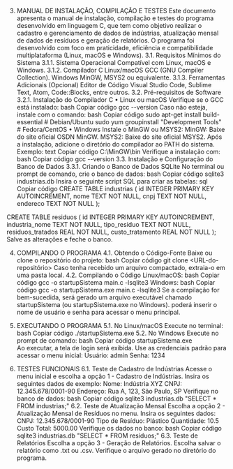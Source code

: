 3.	MANUAL DE INSTALAÇÃO, COMPILAÇÃO E TESTES
Este documento apresenta o manual de instalação, compilação e testes do programa desenvolvido em linguagem C, que tem como objetivo realizar o cadastro e gerenciamento de dados de indústrias, atualização mensal de dados de resíduos e geração de relatórios. 
O programa foi desenvolvido com foco em praticidade, eficiência e compatibilidade multiplataforma (Linux, macOS e Windows). 
3.1.	Requisitos Mínimos  do Sistema 
3.1.1.	Sistema Operacional 
Compatível com Linux, macOS e Windows. 
3.1.2.	Compilador C 
Linux/macOS GCC (GNU Compiler Collection). 
Windows MinGW, MSYS2 ou equivalente. 
3.1.3.	Ferramentas Adicionais (Opcional) 
Editor de Código Visual Studio Code, Sublime Text, Atom, Code::Blocks, entre outros. 
3.2.	Pré-requisitos de Software 
3.2.1.	Instalação do Compilador C 
•	Linux ou macOS 
Verifique se o GCC está instalado: 
bash 
Copiar código 
gcc --version 
Caso não esteja, instale com o comando: 
bash 
Copiar código 
sudo apt-get install build-essential  # Debian/Ubuntu 
sudo yum groupinstall "Development Tools"  # Fedora/CentOS 
•	Windows 
Instale o MinGW ou MSYS2: 
MinGW: Baixe do site oficial OSDN MinGW. 
MSYS2: Baixe do site oficial MSYS2. 
Após a instalação, adicione o diretório do compilador ao PATH do sistema. Exemplo: 
text 
Copiar código 
C:\MinGW\bin 
Verifique a instalação com: 
bash 
Copiar código 
gcc --version 
3.3.	Instalação e Configuração do Banco de Dados 
3.3.1.	Criando o Banco de Dados SQLite 
No terminal ou prompt de comando, crie o banco de dados: 
bash 
Copiar código 
sqlite3 industrias.db 
Insira o seguinte script SQL para criar as tabelas: 
sql 
Copiar código 
CREATE TABLE industrias ( 
    id INTEGER PRIMARY KEY AUTOINCREMENT, 
    nome TEXT NOT NULL, 
    cnpj TEXT NOT NULL, 
    endereco TEXT NOT NULL 
); 
 
CREATE TABLE residuos ( 
    id INTEGER PRIMARY KEY AUTOINCREMENT, 
    industria_nome TEXT NOT NULL, 
    tipo_residuo TEXT NOT NULL, 
    residuos_tratados REAL NOT NULL, 
    custo_tratamento REAL NOT NULL 
); 
Salve as alterações e feche o banco. 








4.	COMPILANDO O PROGRAMA
4.1.	Obtendo o Código-Fonte 
Baixe ou clone o repositório do projeto: 
bash 
Copiar código 
git clone <URL-do-repositório> 
Caso tenha recebido um arquivo compactado, extraia-o em uma pasta local. 
4.2.	Compilando o Código 
Linux/macOS: 
bash 
Copiar código 
gcc -o startupSistema main.c -lsqlite3 
Windows: 
bash 
Copiar código 
gcc -o startupSistema.exe main.c -lsqlite3 
Se a compilação for bem-sucedida, será gerado um arquivo executável chamado startupSistema (ou startupSistema.exe no Windows). 
poderá inserir o nome de usuário e senha para acessar o menu principal.






5.	EXECUTANDO O PROGRAMA 
5.1.	No Linux/macOS 
Execute no terminal: 
bash 
Copiar código 
./startupSistema.exe 
5.2.	No Windows 
Execute no prompt de comando: 
bash 
Copiar código 
startupSistema.exe  
Ao executar, a tela de login será exibida. Use as credenciais padrão para acessar o menu inicial: 
Usuário: admin 
Senha: 1234 










6.	TESTES FUNCIONAIS 
6.1.	Teste de Cadastro de Indústrias 
Acesse o menu inicial e escolha a opção 1 - Cadastro de Indústrias. 
Insira os seguintes dados de exemplo: 
Nome: Indústria XYZ 
CNPJ: 12.345.678/0001-90 
Endereço: Rua A, 123, São Paulo, SP 
Verifique no banco de dados: 
bash 
Copiar código 
sqlite3 industrias.db "SELECT * FROM industrias;" 
6.2.	Teste de Atualização Mensal 
Escolha a opção 2 - Atualização Mensal de Resíduos no menu. 
Insira os seguintes dados: 
CNPJ: 12.345.678/0001-90 
Tipo de Resíduo: Plástico 
Quantidade: 10.5 
Custo Total: 5000.00 
Verifique os dados no banco: 
bash 
Copiar código 
sqlite3 industrias.db "SELECT * FROM residuos;" 
6.3.	Teste de Relatórios 
Escolha a opção 3 - Geração de Relatórios. 
Escolha salvar o relatório como .txt ou .csv. 
Verifique o arquivo gerado no diretório do programa. 

